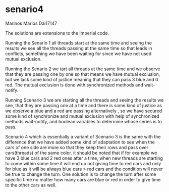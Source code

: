 # senario4
Marinos Marios Dai17147 

The solutions are extensions to the Imperial code.

Running the Senario 1 all threads start at the same time and seeing the results
we see all the threads passing at the same time so that leads in conflicts,
something we have been waiting for since we have not used mutual exclusion.

Running the Senario 2 we tart all threads at the same time and we observe that they are passing 
one by one so that means we have mutual exclusion, but we lack some kind of justice meaning that 
they can pass 3 blue and 0 red. The mutual exclusion is done with synchronized methods and wait-notify.

Running Scenario 3 we are starting all the threads and seeing the results we see, that they are passing
one at a time and there is some kind of justice as we observe a blue and a red are passing alternatively
, so we have secured some kind of synchronize and mutual exclusion with help of synchronized methods wait-notify, and
boolean variables to determine whose series is to pass.

Scenario 4 which is essentially a variant of Scenario 3 is the same with the difference that we have added some kind of adaptation to see when the cars of one side are more so that they keep their rows and pass over cars(threads) of the same color. it should be noted that if for example we have 3 blue cars and 2 red ones after a time, when new threads are starting to come within some time it will end up not giving time to red cars and only for blue as it will be always blue cars > red cars and the condition will never be true to change the turn. One solution is to change the turn after some specific time no matter how many cars are blue or red in order to give time to the other cars as well.
